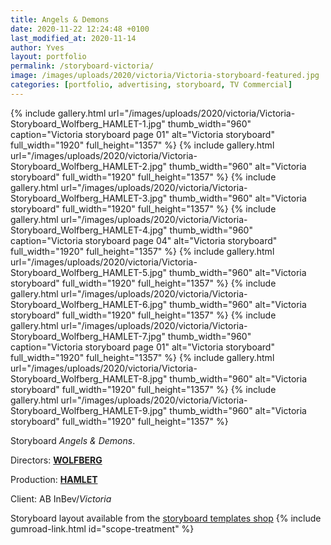 ```yaml
---
title: Angels & Demons
date: 2020-11-22 12:24:48 +0100
last_modified_at: 2020-11-14
author: Yves
layout: portfolio
permalink: /storyboard-victoria/
image: /images/uploads/2020/victoria/Victoria-storyboard-featured.jpg
categories: [portfolio, advertising, storyboard, TV Commercial]
---
```


<div class="photoswipe-gallery">
  {% include gallery.html
	 url="/images/uploads/2020/victoria/Victoria-Storyboard_Wolfberg_HAMLET-1.jpg"
	 thumb_width="960" caption="Victoria storyboard page 01" alt="Victoria storyboard"
	 full_width="1920" full_height="1357"
  %}
  {% include gallery.html
	   url="/images/uploads/2020/victoria/Victoria-Storyboard_Wolfberg_HAMLET-2.jpg"
	   thumb_width="960" alt="Victoria storyboard"
	   full_width="1920" full_height="1357"
	%}
{% include gallery.html
   url="/images/uploads/2020/victoria/Victoria-Storyboard_Wolfberg_HAMLET-3.jpg"
   thumb_width="960" alt="Victoria storyboard"
   full_width="1920" full_height="1357"
%}
{% include gallery.html
	 url="/images/uploads/2020/victoria/Victoria-Storyboard_Wolfberg_HAMLET-4.jpg"
	 thumb_width="960" caption="Victoria storyboard page 04" alt="Victoria storyboard"
	 full_width="1920" full_height="1357"
  %}
  {% include gallery.html
	   url="/images/uploads/2020/victoria/Victoria-Storyboard_Wolfberg_HAMLET-5.jpg"
	   thumb_width="960" alt="Victoria storyboard"
	   full_width="1920" full_height="1357"
	%}
{% include gallery.html
   url="/images/uploads/2020/victoria/Victoria-Storyboard_Wolfberg_HAMLET-6.jpg"
   thumb_width="960" alt="Victoria storyboard"
   full_width="1920" full_height="1357"
%}
{% include gallery.html
	 url="/images/uploads/2020/victoria/Victoria-Storyboard_Wolfberg_HAMLET-7.jpg"
	 thumb_width="960" caption="Victoria storyboard page 01" alt="Victoria storyboard"
	 full_width="1920" full_height="1357"
  %}
  {% include gallery.html
	   url="/images/uploads/2020/victoria/Victoria-Storyboard_Wolfberg_HAMLET-8.jpg"
	   thumb_width="960" alt="Victoria storyboard"
	   full_width="1920" full_height="1357"
	%}
{% include gallery.html
   url="/images/uploads/2020/victoria/Victoria-Storyboard_Wolfberg_HAMLET-9.jpg"
   thumb_width="960" alt="Victoria storyboard"
   full_width="1920" full_height="1357"
%}
</div>


Storyboard *Angels & Demons*.

Directors: [**WOLFBERG**](https://wolfberg.co)

Production: [**HAMLET**](http://www.hamlet.tv)

Client: AB InBev/*Victoria*

Storyboard layout available from the [storyboard templates shop](https://gum.co/scope-treatment)
{% include gumroad-link.html id="scope-treatment" %}
